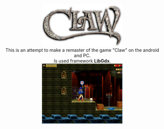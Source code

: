 

<div align="middle">
  <img src="https://github.com/Mammma/Claw-game/blob/master/android/assets/clawLogo.png?raw=true" alt="Claw" width="50%" >
  <br>
   This is an attempt to make a remaster of the game "Claw" on the android and PC.<br>
   Is used framework <b>LibGdx</b>. 
  <br>
  <img src="https://github.com/Mammma/Claw-game/blob/master/android/assets/%D0%91%D0%B5%D0%B7%D1%8B%D0%BC%D1%8F%D0%BD%D0%BD%D1%8B%D0%B9.png?raw=true" alt="screen" width="50%" >  
</div>
